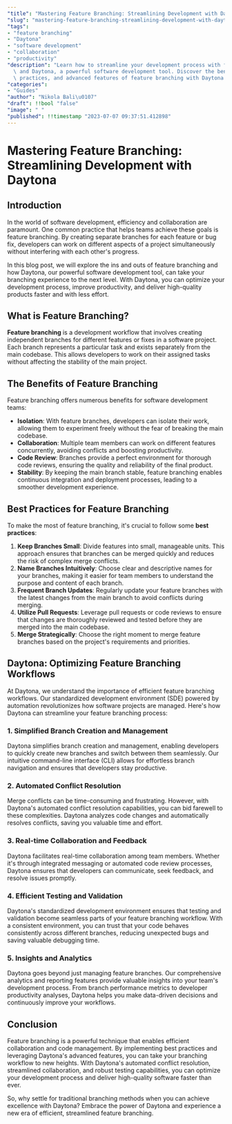 ```yaml
---
"title": "Mastering Feature Branching: Streamlining Development with Daytona"
"slug": "mastering-feature-branching-streamlining-development-with-daytona"
"tags":
- "feature branching"
- "Daytona"
- "software development"
- "collaboration"
- "productivity"
"description": "Learn how to streamline your development process with feature branching\
  \ and Daytona, a powerful software development tool. Discover the benefits, best\
  \ practices, and advanced features of feature branching with Daytona."
"categories":
- "Guides"
"author": "Nikola Bali\u0107"
"draft": !!bool "false"
"image": " "
"published": !!timestamp "2023-07-07 09:37:51.412898"
---
```

# Mastering Feature Branching: Streamlining Development with Daytona

## Introduction
In the world of software development, efficiency and collaboration are paramount. One common practice that helps teams achieve these goals is feature branching. By creating separate branches for each feature or bug fix, developers can work on different aspects of a project simultaneously without interfering with each other's progress.

In this blog post, we will explore the ins and outs of feature branching and how Daytona, our powerful software development tool, can take your branching experience to the next level. With Daytona, you can optimize your development process, improve productivity, and deliver high-quality products faster and with less effort.

## What is Feature Branching?
**Feature branching** is a development workflow that involves creating independent branches for different features or fixes in a software project. Each branch represents a particular task and exists separately from the main codebase. This allows developers to work on their assigned tasks without affecting the stability of the main project.

## The Benefits of Feature Branching
Feature branching offers numerous benefits for software development teams:
- **Isolation**: With feature branches, developers can isolate their work, allowing them to experiment freely without the fear of breaking the main codebase.
- **Collaboration**: Multiple team members can work on different features concurrently, avoiding conflicts and boosting productivity.
- **Code Review**: Branches provide a perfect environment for thorough code reviews, ensuring the quality and reliability of the final product.
- **Stability**: By keeping the main branch stable, feature branching enables continuous integration and deployment processes, leading to a smoother development experience.

## Best Practices for Feature Branching
To make the most of feature branching, it's crucial to follow some **best practices**:
1. **Keep Branches Small**: Divide features into small, manageable units. This approach ensures that branches can be merged quickly and reduces the risk of complex merge conflicts.
2. **Name Branches Intuitively**: Choose clear and descriptive names for your branches, making it easier for team members to understand the purpose and content of each branch.
3. **Frequent Branch Updates**: Regularly update your feature branches with the latest changes from the main branch to avoid conflicts during merging.
4. **Utilize Pull Requests**: Leverage pull requests or code reviews to ensure that changes are thoroughly reviewed and tested before they are merged into the main codebase.
5. **Merge Strategically**: Choose the right moment to merge feature branches based on the project's requirements and priorities.

## Daytona: Optimizing Feature Branching Workflows
At Daytona, we understand the importance of efficient feature branching workflows. Our standardized development environment (SDE) powered by automation revolutionizes how software projects are managed. Here's how Daytona can streamline your feature branching process:

### 1. Simplified Branch Creation and Management
Daytona simplifies branch creation and management, enabling developers to quickly create new branches and switch between them seamlessly. Our intuitive command-line interface (CLI) allows for effortless branch navigation and ensures that developers stay productive.

### 2. Automated Conflict Resolution
Merge conflicts can be time-consuming and frustrating. However, with Daytona's automated conflict resolution capabilities, you can bid farewell to these complexities. Daytona analyzes code changes and automatically resolves conflicts, saving you valuable time and effort.

### 3. Real-time Collaboration and Feedback
Daytona facilitates real-time collaboration among team members. Whether it's through integrated messaging or automated code review processes, Daytona ensures that developers can communicate, seek feedback, and resolve issues promptly.

### 4. Efficient Testing and Validation
Daytona's standardized development environment ensures that testing and validation become seamless parts of your feature branching workflow. With a consistent environment, you can trust that your code behaves consistently across different branches, reducing unexpected bugs and saving valuable debugging time.

### 5. Insights and Analytics
Daytona goes beyond just managing feature branches. Our comprehensive analytics and reporting features provide valuable insights into your team's development process. From branch performance metrics to developer productivity analyses, Daytona helps you make data-driven decisions and continuously improve your workflows.

## Conclusion
Feature branching is a powerful technique that enables efficient collaboration and code management. By implementing best practices and leveraging Daytona's advanced features, you can take your branching workflow to new heights. With Daytona's automated conflict resolution, streamlined collaboration, and robust testing capabilities, you can optimize your development process and deliver high-quality software faster than ever.

So, why settle for traditional branching methods when you can achieve excellence with Daytona? Embrace the power of Daytona and experience a new era of efficient, streamlined feature branching.
